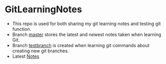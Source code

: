 # GitLearningNotes
- This repo  is used for both sharing my git learning notes and testing git function.
- Branch [master](https://github.com/NormalLLer/GitLearningNotes) stores the latest and newest notes taken when learning Git.
- Branch [testbranch](https://github.com/NormalLLer/GitLearningNotes/tree/testbranch) is created when learning git commands about creating new git branches.
- Latest [Notes](https://github.com/NormalLLer/GitLearningNotes/blob/master/GitNotes.md) 
